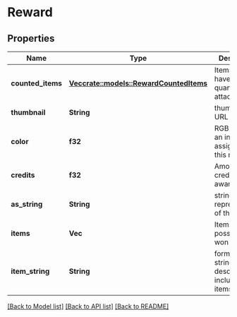 # Reward

## Properties

Name | Type | Description | Notes
------------ | ------------- | ------------- | -------------
**counted_items** | [**Vec<crate::models::RewardCountedItems>**](reward_countedItems.md) | Items that have a quantity attached | 
**thumbnail** | **String** | thumbnail URL | 
**color** | **f32** | RGB value as an int assigned to this reward | 
**credits** | **f32** | Amount of credits awarded | 
**as_string** | **String** | string representation of the reward | 
**items** | **Vec<String>** | Items' names possible to be won | 
**item_string** | **String** | formatted string describing all included items | 

[[Back to Model list]](../README.md#documentation-for-models) [[Back to API list]](../README.md#documentation-for-api-endpoints) [[Back to README]](../README.md)


